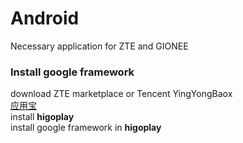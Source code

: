 # Android
Necessary application for ZTE and GIONEE

### Install google framework<br>
download ZTE marketplace or Tencent YingYongBaox<br>
[应用宝](https://sj.qq.com/myapp/search.htm?kw=higoplay)<br>
install **higoplay**<br>
install google framework in **higoplay**<br>
